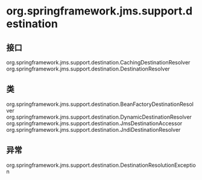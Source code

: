 # org.springframework.jms.support.destination

## 接口

org.springframework.jms.support.destination.CachingDestinationResolver
org.springframework.jms.support.destination.DestinationResolver

## 类

org.springframework.jms.support.destination.BeanFactoryDestinationResolver
org.springframework.jms.support.destination.DynamicDestinationResolver
org.springframework.jms.support.destination.JmsDestinationAccessor
org.springframework.jms.support.destination.JndiDestinationResolver

## 异常

org.springframework.jms.support.destination.DestinationResolutionException




